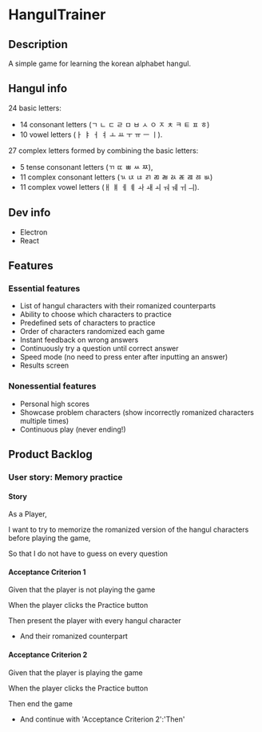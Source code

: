 # HangulTrainer
## Description
A simple game for learning the korean alphabet hangul.

## Hangul info
24 basic letters: 
- 14 consonant letters (ㄱ ㄴ ㄷ ㄹ ㅁ ㅂ ㅅ ㅇ ㅈ ㅊ ㅋ ㅌ ㅍ ㅎ)
- 10 vowel letters (ㅏ ㅑ ㅓ ㅕ ㅗ ㅛ ㅜ ㅠ ㅡ ㅣ). 

27 complex letters formed by combining the basic letters:
- 5 tense consonant letters (ㄲ ㄸ ㅃ ㅆ ㅉ),
- 11 complex consonant letters (ㄳ ㄵ ㄶ ㄺ ㄻ ㄼ ㄽ ㄾ ㄿ ㅀ ㅄ) 
- 11 complex vowel letters (ㅐ ㅒ ㅔ ㅖ ㅘ ㅙ ㅚ ㅝ ㅞ ㅟ ㅢ). 

## Dev info
- Electron
- React

## Features
### Essential features
- List of hangul characters with their romanized counterparts
- Ability to choose which characters to practice
- Predefined sets of characters to practice
- Order of characters randomized each game
- Instant feedback on wrong answers
- Continuously try a question until correct answer
- Speed mode (no need to press enter after inputting an answer)
- Results screen

### Nonessential features
- Personal high scores
- Showcase problem characters (show incorrectly romanized characters multiple times)
- Continuous play (never ending!)

## Product Backlog
### User story: Memory practice
#### Story
As a Player,

I want to try to memorize the romanized version of the hangul characters before playing the game,

So that I do not have to guess on every question
#### Acceptance Criterion 1
Given that the player is not playing the game

When the player clicks the Practice button

Then present the player with every hangul character
- And their romanized counterpart
#### Acceptance Criterion 2
Given that the player is playing the game

When the player clicks the Practice button

Then end the game
- And continue with 'Acceptance Criterion 2':'Then'